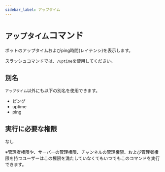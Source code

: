 ```yaml
---
sidebar_label: アップタイム
---
```

# `アップタイム`コマンド
ボットのアップタイムおよびping時間(レイテンシ)を表示します。

スラッシュコマンドでは、`/uptime`を使用してください。

## 別名
`アップタイム`以外にも以下の別名を使用できます。

- ピング
- uptime
- ping




## 実行に必要な権限
なし

※管理者権限や、サーバーの管理権限、チャンネルの管理権限、および管理者権限を持つユーザーはこの権限を満たしていなくてもいつでもこのコマンドを実行できます。
  
